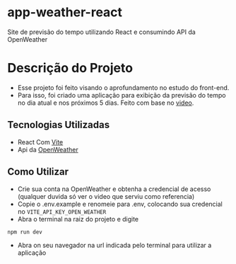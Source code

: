 # app-weather-react
Site de previsão do tempo utilizando React e consumindo API da OpenWeather

# Descrição do Projeto
- Esse projeto foi feito visando o aprofundamento no estudo do front-end.
- Para isso, foi criado uma aplicação para exibição da previsão do tempo no dia atual e nos próximos 5 dias. Feito com base no [video](https://www.youtube.com/watch?v=1mm_C-t_Vyg).

## Tecnologias Utilizadas
- React Com [Vite](https://vite.dev/guide/)
- Api da [OpenWeather](https://vite.dev/guide/)

## Como Utilizar

- Crie sua conta na OpenWeather e obtenha a credencial de acesso (qualquer duvida só ver o video que serviu como referencia)
- Copie o .env.example e renomeie para .env, colocando sua credencial no `VITE_API_KEY_OPEN_WEATHER`  
- Abra o terminal na raiz do projeto e digite 
```
npm run dev
```
- Abra on seu navegador na url indicada pelo terminal para utilizar a aplicação
